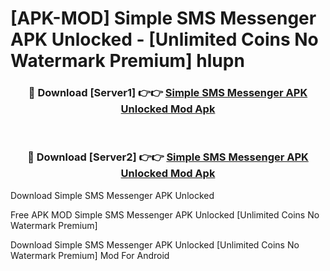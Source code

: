 # [APK-MOD] Simple SMS Messenger APK Unlocked - [Unlimited Coins No Watermark Premium] hlupn



<div align="center">
<h3>🔴 Download [Server1] 👉👉 <a href="https://momento.my/?title=Simple_SMS_Messenger_APK_Unlocked">Simple SMS Messenger APK Unlocked Mod Apk</a></h3><br>

<h3>🔴 Download [Server2] 👉👉 <a href="https://momento.my/?title=Simple_SMS_Messenger_APK_Unlocked">Simple SMS Messenger APK Unlocked Mod Apk</a></h3>
</div>



Download Simple SMS Messenger APK Unlocked 

Free APK MOD Simple SMS Messenger APK Unlocked [Unlimited Coins No Watermark Premium]

Download Simple SMS Messenger APK Unlocked [Unlimited Coins No Watermark Premium] Mod For Android
